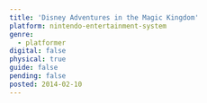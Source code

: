 ```yaml
---
title: 'Disney Adventures in the Magic Kingdom'
platform: nintendo-entertainment-system
genre:
  - platformer
digital: false
physical: true
guide: false
pending: false
posted: 2014-02-10
---
```

